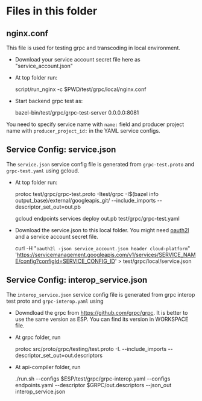 # Files in this folder


## nginx.conf

This file is used for testing grpc and transcoding in local environment.

 - Download your service account secret file here as "service_account.json"

 - At top folder run:

   script/run_nginx -c $PWD/test/grpc/local/nginx.conf

 - Start backend grpc test as:

   bazel-bin/test/grpc/grpc-test-server 0.0.0.0:8081

You need to specify service name with `name:` field and producer project name
with `producer_project_id:` in the YAML service configs.

## Service Config: service.json

The `service.json` service config file is generated from
`grpc-test.proto` and `grpc-test.yaml` using gcloud.

 - At top folder run:

   protoc test/grpc/grpc-test.proto -Itest/grpc -I$(bazel info output_base)/external/googleapis_git/ --include_imports --descriptor_set_out=out.pb

   gcloud endpoints services deploy out.pb test/grpc/grpc-test.yaml

 - Download the service.json to this local folder. You might need [oauth2l](https://github.com/google/oauth2l) and a service account secret file.

   curl -H "`oauth2l -json service_account.json header cloud-platform`" 'https://servicemanagement.googleapis.com/v1/services/SERVICE_NAME/config?configId=SERVICE_CONFIG_ID' > test/grpc/local/service.json

## Service Config: interop_service.json

The `interop_service.json` service config file is generated from
grpc interop test proto and `grpc-interop.yaml` using

 - Downdload the grpc from https://github.com/grpc/grpc. It is better
   to use the same version as ESP. You can find its version in WORKSPACE file.

 - At grpc folder, run

   protoc src/proto/grpc/testing/test.proto -I. --include_imports --descriptor_set_out=out.descriptors

 - At api-compiler folder, run

   ./run.sh --configs $ESP/test/grpc/grpc-interop.yaml --configs endpoints.yaml --descriptor $GRPC/out.descriptors --json_out interop_service.json
